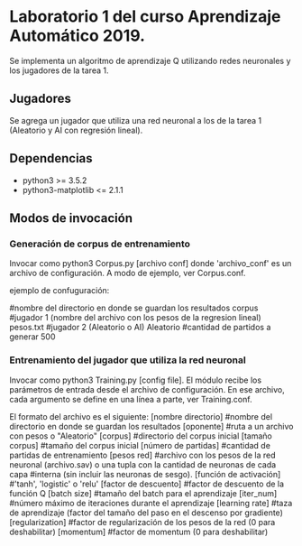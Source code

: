# Laboratorio 1 del curso Aprendizaje Automático 2019.
Se implementa un algoritmo de aprendizaje Q utilizando redes neuronales y los jugadores de la tarea 1.

## Jugadores
Se agrega un jugador que utiliza una red neuronal a los de la tarea 1 (Aleatorio y AI con regresión lineal).

## Dependencias
* python3 >= 3.5.2
* python3-matplotlib <= 2.1.1

## Modos de invocación

### Generación de corpus de entrenamiento

Invocar como python3 Corpus.py [archivo conf] donde
'archivo_conf' es un archivo de configuración. A modo de ejemplo, ver Corpus.conf.

ejemplo de confuguración:

#nombre del directorio en donde se guardan los resultados
corpus
#jugador 1 (nombre del archivo con los pesos de la regresion lineal)
pesos.txt
#jugador 2 (Aleatorio o AI)
Aleatorio
#cantidad de partidos a generar
500

### Entrenamiento del jugador que utiliza la red neuronal

Invocar como python3 Training.py [config file]. El módulo recibe los parámetros de entrada desde el archivo de configuración.
En ese archivo, cada argumento se define en una línea a parte, ver Training.conf.

El formato del archivo es el siguiente:
[nombre directorio]     #nombre del directorio en donde se guardan los resultados
[oponente]              #ruta a un archivo con pesos o "Aleatorio"
[corpus]                #directorio del corpus inicial
[tamaño corpus]         #tamaño del corpus inicial
[número de partidas]    #cantidad de partidas de entrenamiento
[pesos red]             #archivo con los pesos de la red neuronal (archivo.sav) o una tupla con la cantidad de neuronas de cada capa
                        #interna (sin incluir las neuronas de sesgo).
[función de activación] #'tanh', 'logistic' o 'relu'
[factor de descuento]   #factor de descuento de la función Q
[batch size]            #tamaño del batch para el aprendizaje
[iter_num]              #número máximo de iteraciones durante el aprendizaje
[learning rate]         #taza de aprendizaje (factor del tamaño del paso en el descenso por gradiente)
[regularization]        #factor de regularización de los pesos de la red (0 para deshabilitar)
[momentum]              #factor de momentum (0 para deshabilitar)